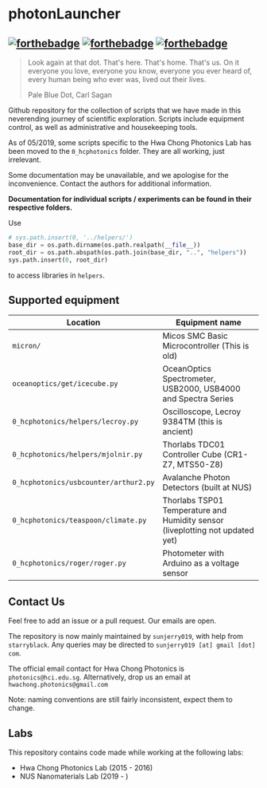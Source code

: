 # photonLauncher
[![forthebadge](https://forthebadge.com/images/badges/made-with-python.svg)](https://forthebadge.com)
[![forthebadge](https://forthebadge.com/images/badges/built-with-science.svg)](https://forthebadge.com)
[![forthebadge](https://forthebadge.com/images/badges/uses-badges.svg)](https://forthebadge.com)
---------
 > Look again at that dot. That's here. That's home. That's us. On it everyone you love, everyone you know, everyone you ever heard of, every human being who ever was, lived out their lives.
 >
 > Pale Blue Dot, Carl Sagan

Github repository for the collection of scripts that we have made in this neverending journey of scientific exploration. Scripts include equipment control, as well as administrative and housekeeping tools.

As of 05/2019, some scripts specific to the Hwa Chong Photonics Lab has been moved to the ```0_hcphotonics``` folder. They are all working, just irrelevant.

Some documentation may be unavailable, and we apologise for the inconvenience. Contact the authors for additional information.

**Documentation for individual scripts / experiments can be found in their respective folders.**

Use
```python
# sys.path.insert(0, '../helpers/')
base_dir = os.path.dirname(os.path.realpath(__file__))
root_dir = os.path.abspath(os.path.join(base_dir, "..", "helpers"))
sys.path.insert(0, root_dir)
```
to access libraries in ```helpers```.

## Supported equipment

Location | Equipment name
--- | ---
```micron/``` | Micos SMC Basic Microcontroller  (This is old)
```oceanoptics/get/icecube.py```| OceanOptics Spectrometer, USB2000, USB4000 and Spectra Series
```0_hcphotonics/helpers/lecroy.py``` | Oscilloscope, Lecroy 9384TM (this is ancient)
```0_hcphotonics/helpers/mjolnir.py```| Thorlabs TDC01 Controller Cube (CR1-Z7, MTS50-Z8)
```0_hcphotonics/usbcounter/arthur2.py```| Avalanche Photon Detectors (built at NUS)
```0_hcphotonics/teaspoon/climate.py```| Thorlabs TSP01 Temperature and Humidity sensor (liveplotting not updated yet)
```0_hcphotonics/roger/roger.py```| Photometer with Arduino as a voltage sensor


## Contact Us

Feel free to add an issue or a pull request. Our emails are open.

The repository is now mainly maintained by ```sunjerry019```, with help from ```starryblack```. Any queries may be directed to ```sunjerry019 [at] gmail [dot] com```.

The official email contact for Hwa Chong Photonics is ```photonics@hci.edu.sg```. Alternatively, drop us an email at ```hwachong.photonics@gmail.com```

Note: naming conventions are still fairly inconsistent, expect them to change.

## Labs

This repository contains code made while working at the following labs:
- Hwa Chong Photonics Lab (2015 - 2016)
- NUS Nanomaterials Lab (2019 - )
